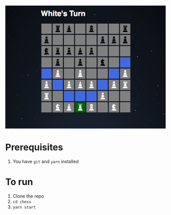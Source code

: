 ![Screenshot](https://raw.githubusercontent.com/a-n-d-r-3-w/chess/master/Screen%20Shot%202018-04-11.png)

# Prerequisites
1. You have `git` and `yarn` installed

# To run
1. Clone the repo
1. `cd chess`
1. `yarn start`
